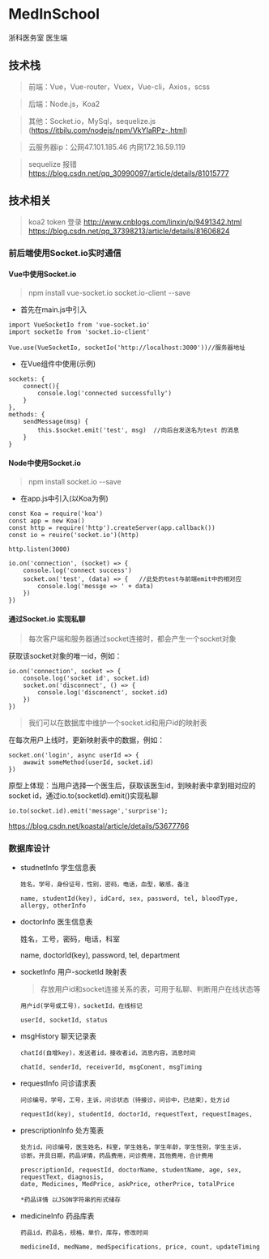 # MedInSchool

浙科医务室 医生端

## 技术栈

>前端：Vue，Vue-router，Vuex，Vue-cli，Axios，scss

>后端：Node.js，Koa2

>其他：Socket.io，MySql，sequelize.js (https://itbilu.com/nodejs/npm/VkYIaRPz-.html)

>云服务器ip：公网47.101.185.46  内网172.16.59.119

>sequelize 报错 https://blog.csdn.net/qq_30990097/article/details/81015777

## 技术相关

> koa2 token 登录 http://www.cnblogs.com/linxin/p/9491342.html  
https://blog.csdn.net/qq_37398213/article/details/81606824

### 前后端使用Socket.io实时通信

#### Vue中使用Socket.io

>npm install vue-socket.io socket.io-client --save

- 首先在main.js中引入
```
import VueSocketIo from 'vue-socket.io'
import socketIo from 'socket.io-client'

Vue.use(VueSocketIo, socketIo('http://localhost:3000'))//服务器地址
```
- 在Vue组件中使用(示例)
```
sockets: {
    connect(){
        console.log('connected successfully')
    }
},
methods: {
    sendMessage(msg) {
        this.$socket.emit('test', msg)  //向后台发送名为test 的消息
    }
}
```
#### Node中使用Socket.io

> npm install socket.io --save

- 在app.js中引入(以Koa为例)
```
const Koa = require('koa')
const app = new Koa()
const http = require('http').createServer(app.callback())
const io = reuire('socket.io')(http)

http.listen(3000)

io.on('connection', (socket) => {
    console.log('connect success')
    socket.on('test', (data) => {   //此处的test与前端emit中的相对应
        console.log('messge => ' + data)
    })
})
```

#### 通过Socket.io 实现私聊

>每次客户端和服务器通过socket连接时，都会产生一个socket对象

获取该socket对象的唯一id，例如：
```
io.on('connection', socket => {
    console.log('socket id', socket.id)
    socket.on('disconnect', () => {
        console.log('disconenct', socket.id)
    })
})
```
>我们可以在数据库中维护一个socket.id和用户id的映射表

在每次用户上线时，更新映射表中的数据，例如：
```
socket.on('login', async userId => {
    awawit someMethod(userId, socket.id)
})
```
原型上体现：当用户选择一个医生后，获取该医生id，到映射表中拿到相对应的socket id，通过io.to(socketId).emit()实现私聊
```
io.to(socket.id).emit('message','surprise'); 
```
https://blog.csdn.net/koastal/article/details/53677766


### 数据库设计

- studnetInfo 学生信息表

  ```
  姓名，学号，身份证号，性别，密码，电话，血型，敏感，备注

  name, studentId(key), idCard, sex, password, tel, bloodType, allergy, otherInfo
  ```
- doctorInfo 医生信息表

  姓名，工号，密码，电话，科室

  name, doctorId(key), password, tel, department

- socketInfo 用户-socketId 映射表
  > 存放用户id和socket连接关系的表，可用于私聊、判断用户在线状态等

  ```
  用户id(学号或工号)，socketId，在线标记

  userId, socketId, status  
  ```
- msgHistory 聊天记录表
  ```
  chatId(自增key)，发送者id，接收者id，消息内容，消息时间
  
  chatId, senderId, receiverId, msgConent, msgTiming
  ```
  
- requestInfo 问诊请求表

  ```
  问诊编号，学号，工号，主诉，问诊状态（待接诊，问诊中，已结束），处方id
    
  requestId(key), studentId, doctorId, requestText, requestImages, 
  ```

- prescriptionInfo 处方笺表

  ```
  处方id，问诊编号，医生姓名，科室，学生姓名，学生年龄，学生性别，学生主诉，
  诊断，开具日期，药品详情，药品费用，问诊费用，其他费用，合计费用
  
  prescriptionId, requestId, doctorName, studentName, age, sex, requestText, diagnosis, 
  date, Medicines, MedPrice, askPrice, otherPrice, totalPrice
  
  *药品详情 以JSON字符串的形式储存
  ```
 
- medicineInfo 药品库表
  ```
  药品id，药品名，规格，单价，库存，修改时间
  
  medicineId, medName, medSpecifications, price, count, updateTiming
  ```
